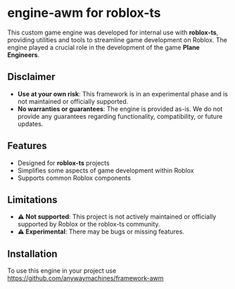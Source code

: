 # engine-awm for roblox-ts
This custom game engine was developed for internal use with **roblox-ts**, providing utilities and tools to streamline game development on Roblox. The engine played a crucial role in the development of the game **Plane Engineers**.

## Disclaimer
- **Use at your own risk**: This framework is in an experimental phase and is not maintained or officially supported.
- **No warranties or guarantees**: The engine is provided as-is. We do not provide any guarantees regarding functionality, compatibility, or future updates.

## Features
- Designed for **roblox-ts** projects
- Simplifies some aspects of game development within Roblox
- Supports common Roblox components

## Limitations
- **⚠️ Not supported**: This project is not actively maintained or officially supported by Roblox or the roblox-ts community.
- **⚠️ Experimental**: There may be bugs or missing features.

## Installation
To use this engine in your project use https://github.com/anywaymachines/framework-awm
